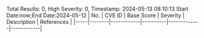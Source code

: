 Total Results: 0, High Severity: 0, Timestamp: 2024-05-13 08:10:13
Start Date:now;End Date:2024-05-12
| No. | CVE ID | Base Score | Severity | Description | References |
|-----|--------|------------|----------|-------------|------------|
